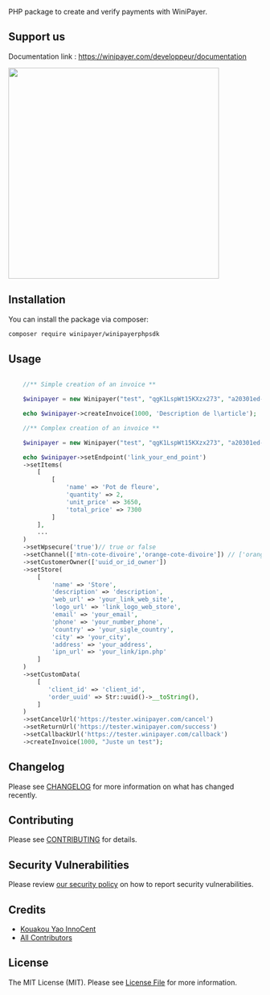 PHP package to create and verify payments with WiniPayer.

## Support us

Documentation link : https://winipayer.com/developpeur/documentation

[<img src="https://checkout.winipayer.com/dist/img/logo-winipayer.png?t=1" width="419px" />](https://www.winipayer.com)

## Installation

You can install the package via composer:

```bash
composer require winipayer/winipayerphpsdk
```

## Usage

```php

    //** Simple creation of an invoice **

    $winipayer = new Winipayer("test", "qgK1LspWt15KXzx273", "a20301ed-ad42-42c2-9ecd-da88b2bced", "783a8aeb5a9f4664b8c8d41595c94f");

    echo $winipayer->createInvoice(1000, 'Description de l\article');

    //** Complex creation of an invoice **

    $winipayer = new Winipayer("test", "qgK1LspWt15KXzx273", "a20301ed-ad42-42c2-9ecd-da28b2bced", "783a8aeb5a9f4664c198d41595c94f");

    echo $winipayer->setEndpoint('link_your_end_point')
    ->setItems(
        [
            [
                'name' => 'Pot de fleure',
                'quantity' => 2,
                'unit_price' => 3650,
                'total_price' => 7300
            ]
        ],
        ...
    )
    ->setWpsecure('true')// true or false
    ->setChannel(['mtn-cote-divoire','orange-cote-divoire']) // ['orange-cote-divoire','mtn-cote-divoire','wave-cote-divoire','stripe','cinetpay-ml','cinetpay-sn','cinetpay-tg','cinetpay-bf','cinetpay-bj','cinetpay-ne']
    ->setCustomerOwner(['uuid_or_id_owner'])
    ->setStore(
        [
            'name' => 'Store',
            'description' => 'description',
            'web_url' => 'your_link_web_site',
            'logo_url' => 'link_logo_web_store',
            'email' => 'your_email',
            'phone' => 'your_number_phone',
            'country' => 'your_sigle_country',
            'city' => 'your_city',
            'address' => 'your_address',
            'ipn_url' => 'your_link/ipn.php'
        ]
    )
    ->setCustomData(
        [
           'client_id' => 'client_id',
           'order_uuid' => Str::uuid()->__toString(),
        ]
    )
    ->setCancelUrl('https://tester.winipayer.com/cancel')
    ->setReturnUrl('https://tester.winipayer.com/success')
    ->setCallbackUrl('https://tester.winipayer.com/callback')
    ->createInvoice(1000, "Juste un test");

```

## Changelog

Please see [CHANGELOG](CHANGELOG.md) for more information on what has changed recently.

## Contributing

Please see [CONTRIBUTING](CONTRIBUTING.md) for details.

## Security Vulnerabilities

Please review [our security policy](../../security/policy) on how to report security vulnerabilities.

## Credits

-    [Kouakou Yao InnoCent](https://github.com/gitkyi)
-    [All Contributors](../../contributors)

## License

The MIT License (MIT). Please see [License File](LICENSE.md) for more information.
